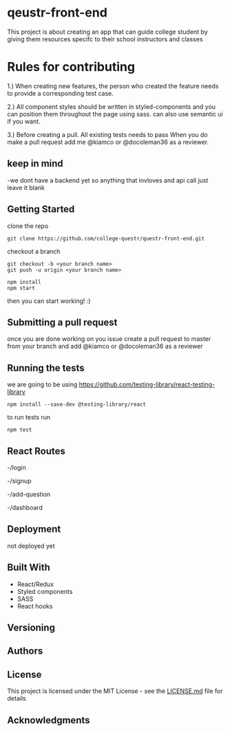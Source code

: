 # qeustr-front-end

  This project is about creating an app that can guide college student by giving them resources specifc to their school instructors and classes

# Rules for contributing 

1.) When creating new features, the person who created the feature needs to provide a corresponding test case. 

2.) All component styles should be written in styled-components and you can position them throughout the page using sass. can also use semantic ui if you want.

3.) Before creating a pull. All existing tests needs to pass When you do make a pull request add me @kiamco or @docoleman36 as a reviewer.

## keep in mind

  -we dont have a backend yet so anything that invloves and api call just leave it blank

## Getting Started

clone the repo

```
git clone https://github.com/college-questr/questr-front-end.git
```

checkout a branch 

```
git checkout -b <your branch name>
git push -u origin <your branch name>
```

```
npm install
npm start
```

then you can start working! :)

## Submitting a pull request 

once you are done working on you issue create a pull request to master from your branch and add @kiamco or @docoleman36 as a reviewer

## Running the tests

we are going to be using https://github.com/testing-library/react-testing-library

```
npm install --save-dev @testing-library/react
```

to run tests run 

```
npm test
```

## React Routes

  -/login
  
  -/signup
  
  -/add-question

  -/dashboard


## Deployment

not deployed yet

## Built With

  - React/Redux
  - Styled components
  - SASS
  - React hooks

## Versioning


## Authors


## License

This project is licensed under the MIT License - see the [LICENSE.md](LICENSE.md) file for details

## Acknowledgments


